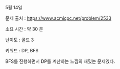 5월 14일

문제 출처 : https://www.acmicpc.net/problem/2533

소요 시간 : 약 30 분

난이도 : 골드 3

키워드 : DP, BFS

BFS를 진행하면서 DP를 계산하는 느낌의 재밌는 문제였다.
